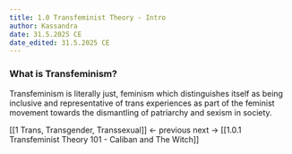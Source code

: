 ```yaml
---
title: 1.0 Transfeminist Theory - Intro
author: Kassandra
date: 31.5.2025 CE
date_edited: 31.5.2025 CE
---
```

### What is Transfeminism? 

Transfeminism is literally just, feminism which distinguishes itself as being inclusive and representative of trans experiences as part of the feminist movement towards the dismantling of patriarchy and sexism in society. 

[[1 Trans, Transgender, Transsexual]] ← previous
next → [[1.0.1 Transfeminist Theory 101 - Caliban and The Witch]] 